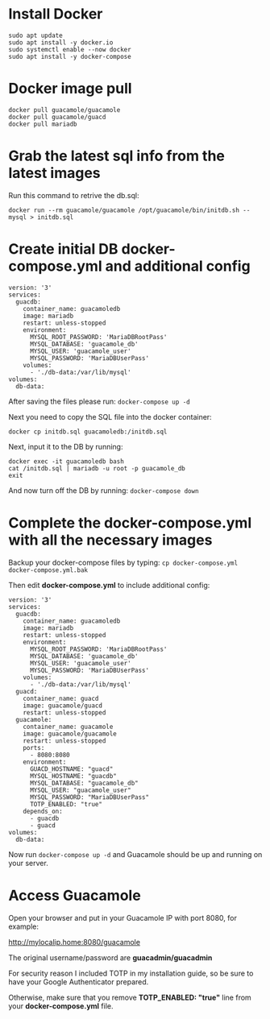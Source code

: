 # Install Docker

```
sudo apt update
sudo apt install -y docker.io
sudo systemctl enable --now docker
sudo apt install -y docker-compose
```

# Docker image pull

```
docker pull guacamole/guacamole
docker pull guacamole/guacd
docker pull mariadb
```

# Grab the latest sql info from the latest images

Run this command to retrive the db.sql:

`docker run --rm guacamole/guacamole /opt/guacamole/bin/initdb.sh --mysql > initdb.sql`

# Create initial DB docker-compose.yml and additional config

```
version: '3'
services:
  guacdb:
    container_name: guacamoledb
    image: mariadb
    restart: unless-stopped
    environment:
      MYSQL_ROOT_PASSWORD: 'MariaDBRootPass'
      MYSQL_DATABASE: 'guacamole_db'
      MYSQL_USER: 'guacamole_user'
      MYSQL_PASSWORD: 'MariaDBUserPass'
    volumes:
      - './db-data:/var/lib/mysql'
volumes:
  db-data:
```

After saving the files please run: `docker-compose up -d`

Next you need to copy the SQL file into the docker container:

`docker cp initdb.sql guacamoledb:/initdb.sql`

Next, input it to the DB by running:

```
docker exec -it guacamoledb bash
cat /initdb.sql | mariadb -u root -p guacamole_db
exit
```

And now turn off the DB by running: `docker-compose down`

# Complete the docker-compose.yml with all the necessary images

Backup your docker-compose files by typing: `cp docker-compose.yml docker-compose.yml.bak`

Then edit **docker-compose.yml** to include additional config:

```
version: '3'
services:
  guacdb:
    container_name: guacamoledb
    image: mariadb
    restart: unless-stopped
    environment:
      MYSQL_ROOT_PASSWORD: 'MariaDBRootPass'
      MYSQL_DATABASE: 'guacamole_db'
      MYSQL_USER: 'guacamole_user'
      MYSQL_PASSWORD: 'MariaDBUserPass'
    volumes:
      - './db-data:/var/lib/mysql'
  guacd:
    container_name: guacd
    image: guacamole/guacd
    restart: unless-stopped
  guacamole:
    container_name: guacamole
    image: guacamole/guacamole
    restart: unless-stopped
    ports:
      - 8080:8080
    environment:
      GUACD_HOSTNAME: "guacd"
      MYSQL_HOSTNAME: "guacdb"
      MYSQL_DATABASE: "guacamole_db"
      MYSQL_USER: "guacamole_user"
      MYSQL_PASSWORD: "MariaDBUserPass"
      TOTP_ENABLED: "true"
    depends_on:
      - guacdb
      - guacd
volumes:
  db-data:
```

Now run `docker-compose up -d` and Guacamole should be up and running on your server.

# Access Guacamole

Open your browser and put in your Guacamole IP with port 8080, for example:

http://mylocalip.home:8080/guacamole

The original username/password are **guacadmin/guacadmin**

For security reason I included TOTP in my installation guide, so be sure to have your Google Authenticator prepared.

Otherwise, make sure that you remove **TOTP_ENABLED: "true"** line from your **docker-compose.yml** file.
